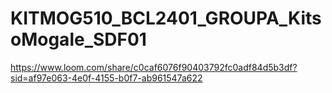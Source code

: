 # KITMOG510_BCL2401_GROUPA_KitsoMogale_SDF01
https://www.loom.com/share/c0caf6076f90403792fc0adf84d5b3df?sid=af97e063-4e0f-4155-b0f7-ab961547a622
